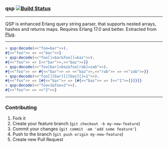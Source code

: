 ### qsp [![Build Status](https://secure.travis-ci.org/artemeff/qsp.png)](http://travis-ci.org/artemeff/qsp)

---

QSP is enhanced Erlang query string parser, that supports nested arrays, hashes and returns maps. Requires Erlang 17.0 and better. Extracted from [Plug](https://github.com/elixir-lang/plug/blob/master/lib/plug/conn/query.ex).

---

```erlang
> qsp:decode(<<"foo=bar">>).
#{<<"foo">> => <<"bar">>}
> qsp:decode(<<"foo[]=bar&foo[]=baz">>).
#{<<"foo">> => [<<"bar">>,<<"baz">>]}
> qsp:decode(<<"foo[bar]=baz&foo[rab]=zab">>).
#{<<"foo">> => #{<<"bar">> => <<"baz">>,<<"rab">> => <<"zab">>}}
> qsp:decode(<<"foo[][bar][][baz][]=1">>).
#{<<"foo">> => [#{<<"bar">> => [#{<<"baz">> => [<<"1">>]}]}]}
> qsp:decode(<<"foo=1&foo=2">>).
#{<<"foo">> => <<"2">>}
```

---

### Contributing

1. Fork it
2. Create your feature branch (`git checkout -b my-new-feature`)
3. Commit your changes (`git commit -am 'add some feature'`)
4. Push to the branch (`git push origin my-new-feature`)
5. Create new Pull Request
